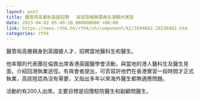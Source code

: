 ```yaml
---
layout: post
title: 醫管局高層到英國招聘　 高拔陞稱無需再在港額外實習
date: 2023-04-02 05:49:10.000000000 +08:00
link: https://news.rthk.hk/rthk/ch/component/k2/1694662-20230402.htm
categories: rthk
---
```


醫管局高層親身到英國搶人才，招聘當地醫科生和醫生。

他率領的代表團在倫敦出席香港英國醫學會活動，與當地的港人醫科生及醫生見面，介紹回港執業途徑。有與會者提出，可否容許他們在香港實習一段時間才正式執業，高拔陞認為沒有需要，又指出多年以來海外醫生都無適應問題。

活動約有200人出席。主要目標是招攬駐院醫生和副顧問醫生。
